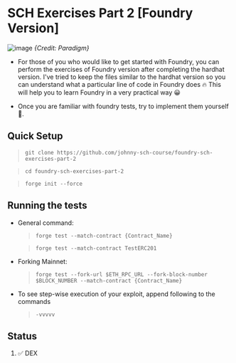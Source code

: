 # SCH Exercises Part 2 [Foundry Version]

![image](https://user-images.githubusercontent.com/91771249/227430056-d7971b2d-d707-49df-a10e-93c4118c76a6.png)
_{Credit: Paradigm}_

- For those of you who would like to get started with Foundry, you can perform the exercises of Foundry version after completing the hardhat version. I've tried to keep the files similar to the hardhat version so you can understand what a particular line of code in Foundry does 🔥 This will help you to learn Foundry in a very practical way 😀

- Once you are familiar with foundry tests, try to implement them yourself 💪.

## Quick Setup

> `git clone https://github.com/johnny-sch-course/foundry-sch-exercises-part-2`

> `cd foundry-sch-exercises-part-2`

> `forge init --force`

## Running the tests

- General command:

  > `forge test --match-contract {Contract_Name}`

  > `forge test --match-contract TestERC201`

- Forking Mainnet:

  > `forge test --fork-url $ETH_RPC_URL --fork-block-number $BLOCK_NUMBER --match-contract {Contract_Name}`

- To see step-wise execution of your exploit, append following to the commands
  > `-vvvvv`

## Status

1. :white_check_mark: DEX
